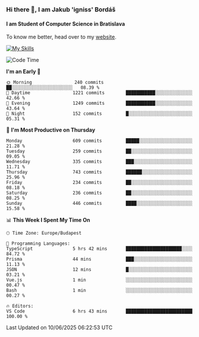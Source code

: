 ### Hi there 👋, I am Jakub 'igniss' Bordáš

#### I am Student of Computer Science in Bratislava
To know me better, head over to my [website](https://bordas.sk).

[![My Skills](https://skillicons.dev/icons?i=js,typescript,html,css,figma,svelte,vue,next,postgresql,nest,express,nodejs)](https://bordas.sk)


<!--START_SECTION:waka-->
![Code Time](http://img.shields.io/badge/Code%20Time-1%2C928%20hrs%2026%20mins-blue)

**I'm an Early 🐤** 

```text
🌞 Morning                240 commits         ██░░░░░░░░░░░░░░░░░░░░░░░   08.39 % 
🌆 Daytime                1221 commits        ███████████░░░░░░░░░░░░░░   42.66 % 
🌃 Evening                1249 commits        ███████████░░░░░░░░░░░░░░   43.64 % 
🌙 Night                  152 commits         █░░░░░░░░░░░░░░░░░░░░░░░░   05.31 % 
```
📅 **I'm Most Productive on Thursday** 

```text
Monday                   609 commits         █████░░░░░░░░░░░░░░░░░░░░   21.28 % 
Tuesday                  259 commits         ██░░░░░░░░░░░░░░░░░░░░░░░   09.05 % 
Wednesday                335 commits         ███░░░░░░░░░░░░░░░░░░░░░░   11.71 % 
Thursday                 743 commits         ██████░░░░░░░░░░░░░░░░░░░   25.96 % 
Friday                   234 commits         ██░░░░░░░░░░░░░░░░░░░░░░░   08.18 % 
Saturday                 236 commits         ██░░░░░░░░░░░░░░░░░░░░░░░   08.25 % 
Sunday                   446 commits         ████░░░░░░░░░░░░░░░░░░░░░   15.58 % 
```


📊 **This Week I Spent My Time On** 

```text
🕑︎ Time Zone: Europe/Budapest

💬 Programming Languages: 
TypeScript               5 hrs 42 mins       █████████████████████░░░░   84.72 % 
Prisma                   44 mins             ███░░░░░░░░░░░░░░░░░░░░░░   11.13 % 
JSON                     12 mins             █░░░░░░░░░░░░░░░░░░░░░░░░   03.21 % 
Vue.js                   1 min               ░░░░░░░░░░░░░░░░░░░░░░░░░   00.47 % 
Bash                     1 min               ░░░░░░░░░░░░░░░░░░░░░░░░░   00.27 % 

🔥 Editors: 
VS Code                  6 hrs 43 mins       █████████████████████████   100.00 % 
```


 Last Updated on 10/06/2025 06:22:53 UTC
<!--END_SECTION:waka-->
